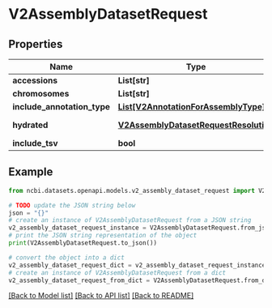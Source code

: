 # V2AssemblyDatasetRequest


## Properties

Name | Type | Description | Notes
------------ | ------------- | ------------- | -------------
**accessions** | **List[str]** |  | [optional] 
**chromosomes** | **List[str]** |  | [optional] 
**include_annotation_type** | [**List[V2AnnotationForAssemblyType]**](V2AnnotationForAssemblyType.md) |  | [optional] 
**hydrated** | [**V2AssemblyDatasetRequestResolution**](V2AssemblyDatasetRequestResolution.md) |  | [optional] [default to V2AssemblyDatasetRequestResolution.FULLY_HYDRATED]
**include_tsv** | **bool** |  | [optional] 

## Example

```python
from ncbi.datasets.openapi.models.v2_assembly_dataset_request import V2AssemblyDatasetRequest

# TODO update the JSON string below
json = "{}"
# create an instance of V2AssemblyDatasetRequest from a JSON string
v2_assembly_dataset_request_instance = V2AssemblyDatasetRequest.from_json(json)
# print the JSON string representation of the object
print(V2AssemblyDatasetRequest.to_json())

# convert the object into a dict
v2_assembly_dataset_request_dict = v2_assembly_dataset_request_instance.to_dict()
# create an instance of V2AssemblyDatasetRequest from a dict
v2_assembly_dataset_request_from_dict = V2AssemblyDatasetRequest.from_dict(v2_assembly_dataset_request_dict)
```
[[Back to Model list]](../README.md#documentation-for-models) [[Back to API list]](../README.md#documentation-for-api-endpoints) [[Back to README]](../README.md)



